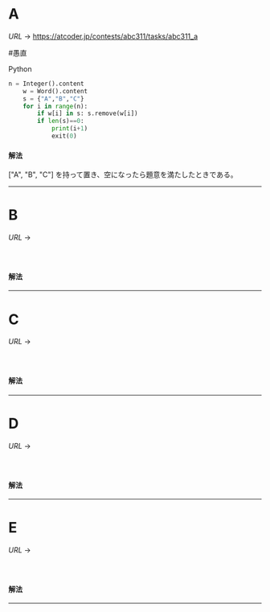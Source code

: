# A

$URL\:\to$ https://atcoder.jp/contests/abc311/tasks/abc311_a

#愚直 

Python
```python
n = Integer().content
    w = Word().content
    s = {"A","B","C"}
    for i in range(n):
        if w[i] in s: s.remove(w[i])
        if len(s)==0:
            print(i+1)
            exit(0)
```

#### 解法

["A", "B", "C"] を持って置き、空になったら題意を満たしたときである。

---

# B

$URL\:\to$ 

#

```python

```

#### 解法



---

# C

$URL\:\to$ 

#

```python

```

#### 解法



---

# D

$URL\:\to$ 

#

```python

```

#### 解法



---

# E

$URL\:\to$ 

#

```python

```

#### 解法



---